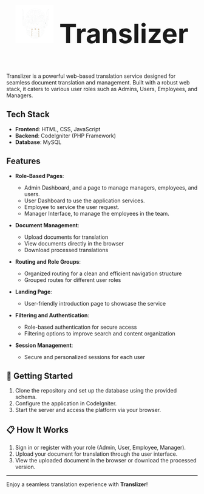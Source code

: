 <div align="center" style="display: flex; align-items: center; justify-content: center;">
  <img src="public/assets/img/logo.png" alt="Translizer Logo" width="100">
  <h1 style="font-size: 5em; font-weight: bold; margin-left: 15px;">Translizer</h1>
</div>

Translizer is a powerful web-based translation service designed for seamless document translation and management. Built with a robust web stack, it caters to various user roles such as Admins, Users, Employees, and Managers.

## Tech Stack

- **Frontend**: HTML, CSS, JavaScript
- **Backend**: CodeIgniter (PHP Framework)
- **Database**: MySQL

## Features

- **Role-Based Pages**:
  - Admin Dashboard, and a page to manage managers, employees, and users.
  - User Dashboard to use the application services.
  - Employee to service the user request.
  - Manager Interface, to manage the employees in the team.

- **Document Management**:
  - Upload documents for translation
  - View documents directly in the browser
  - Download processed translations

- **Routing and Role Groups**:
  - Organized routing for a clean and efficient navigation structure
  - Grouped routes for different user roles

- **Landing Page**:
  - User-friendly introduction page to showcase the service

- **Filtering and Authentication**:
  - Role-based authentication for secure access
  - Filtering options to improve search and content organization

- **Session Management**:
  - Secure and personalized sessions for each user

## 🚀 Getting Started

1. Clone the repository and set up the database using the provided schema.
2. Configure the application in CodeIgniter.
3. Start the server and access the platform via your browser.

## 📋 How It Works

1. Sign in or register with your role (Admin, User, Employee, Manager).
2. Upload your document for translation through the user interface.
3. View the uploaded document in the browser or download the processed version.

---

Enjoy a seamless translation experience with **Translizer**!
